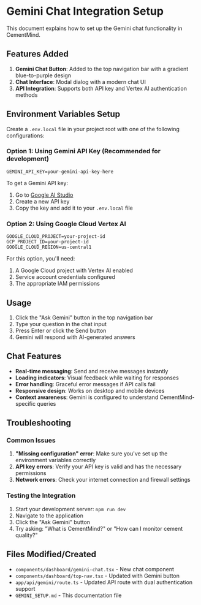 # Gemini Chat Integration Setup

This document explains how to set up the Gemini chat functionality in CementMind.

## Features Added

1. **Gemini Chat Button**: Added to the top navigation bar with a gradient blue-to-purple design
2. **Chat Interface**: Modal dialog with a modern chat UI
3. **API Integration**: Supports both API key and Vertex AI authentication methods

## Environment Variables Setup

Create a `.env.local` file in your project root with one of the following configurations:

### Option 1: Using Gemini API Key (Recommended for development)

```env
GEMINI_API_KEY=your-gemini-api-key-here
```

To get a Gemini API key:

1. Go to [Google AI Studio](https://makersuite.google.com/app/apikey)
2. Create a new API key
3. Copy the key and add it to your `.env.local` file

### Option 2: Using Google Cloud Vertex AI

```env
GOOGLE_CLOUD_PROJECT=your-project-id
GCP_PROJECT_ID=your-project-id
GOOGLE_CLOUD_REGION=us-central1
```

For this option, you'll need:

1. A Google Cloud project with Vertex AI enabled
2. Service account credentials configured
3. The appropriate IAM permissions

## Usage

1. Click the "Ask Gemini" button in the top navigation bar
2. Type your question in the chat input
3. Press Enter or click the Send button
4. Gemini will respond with AI-generated answers

## Chat Features

- **Real-time messaging**: Send and receive messages instantly
- **Loading indicators**: Visual feedback while waiting for responses
- **Error handling**: Graceful error messages if API calls fail
- **Responsive design**: Works on desktop and mobile devices
- **Context awareness**: Gemini is configured to understand CementMind-specific queries

## Troubleshooting

### Common Issues

1. **"Missing configuration" error**: Make sure you've set up the environment variables correctly
2. **API key errors**: Verify your API key is valid and has the necessary permissions
3. **Network errors**: Check your internet connection and firewall settings

### Testing the Integration

1. Start your development server: `npm run dev`
2. Navigate to the application
3. Click the "Ask Gemini" button
4. Try asking: "What is CementMind?" or "How can I monitor cement quality?"

## Files Modified/Created

- `components/dashboard/gemini-chat.tsx` - New chat component
- `components/dashboard/top-nav.tsx` - Updated with Gemini button
- `app/api/gemini/route.ts` - Updated API route with dual authentication support
- `GEMINI_SETUP.md` - This documentation file
